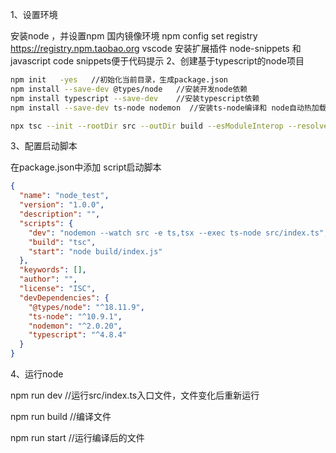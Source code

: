 1、设置环境

安装node ，并设置npm 国内镜像环境  npm config set registry https://registry.npm.taobao.org
vscode 安装扩展插件 node-snippets 和 javascript code snippets便于代码提示
2、创建基于typescript的node项目

```bash
npm init   -yes   //初始化当前目录，生成package.json
npm install --save-dev @types/node   //安装开发node依赖
npm install typescript --save-dev    //安装typescript依赖
npm install --save-dev ts-node nodemon  //安装ts-node编译和 node自动热加载控件

npx tsc --init --rootDir src --outDir build --esModuleInterop --resolveJsonModule --lib es6 --module commonjs --allowJs true --noImplicitAny true   //创建tsconfig.json文件
```

3、配置启动脚本

在package.json中添加 script启动脚本

```json
{
  "name": "node_test",
  "version": "1.0.0",
  "description": "",
  "scripts": {
    "dev": "nodemon --watch src -e ts,tsx --exec ts-node src/index.ts",
    "build": "tsc",
    "start": "node build/index.js"
  },
  "keywords": [],
  "author": "",
  "license": "ISC",
  "devDependencies": {
    "@types/node": "^18.11.9",
    "ts-node": "^10.9.1",
    "nodemon": "^2.0.20",
    "typescript": "^4.8.4"
  }
}
```
4、运行node

npm run  dev   //运行src/index.ts入口文件，文件变化后重新运行

npm run build   //编译文件

npm run start   //运行编译后的文件






